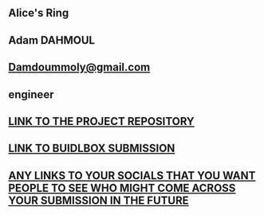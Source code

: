 ## Alice's Ring

## Adam DAHMOUL

## Damdoummoly@gmail.com

## engineer

## [LINK TO THE PROJECT REPOSITORY](https://github.com/KS-ETHDenver2023)

## [LINK TO BUIDLBOX SUBMISSION](https://app.buidlbox.io/projects/alice-ring)

## [ANY LINKS TO YOUR SOCIALS THAT YOU WANT PEOPLE TO SEE WHO MIGHT COME ACROSS YOUR SUBMISSION IN THE FUTURE](https://twitter.com/stick_popo)
